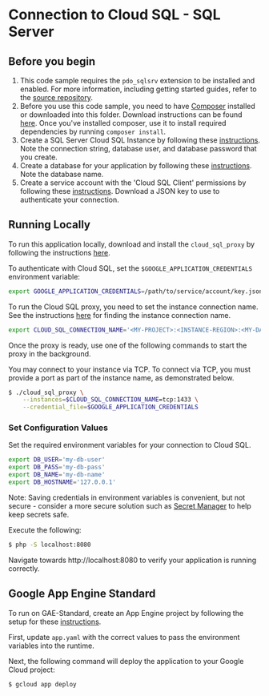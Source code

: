 # Connection to Cloud SQL - SQL Server

## Before you begin

1. This code sample requires the `pdo_sqlsrv` extension to be installed and enabled. For more information, including getting started guides, refer to the [source repository](https://github.com/Microsoft/msphpsql).
2. Before you use this code sample, you need to have [Composer](https://getcomposer.org/) installed or downloaded into this folder. Download instructions can be found [here](https://getcomposer.org/download/). Once you've installed composer, use it to install required dependencies by running `composer install`.
3. Create a SQL Server Cloud SQL Instance by following these [instructions](https://cloud.google.com/sql/docs/sqlserver/create-instance). Note the connection string, database user, and database password that you create.
4. Create a database for your application by following these [instructions](https://cloud.google.com/sql/docs/sqlserver/create-manage-databases). Note the database name.
5. Create a service account with the 'Cloud SQL Client' permissions by following these [instructions](https://cloud.google.com/sql/docs/postgres/connect-external-app#4_if_required_by_your_authentication_method_create_a_service_account). Download a JSON key to use to authenticate your connection.

## Running Locally

To run this application locally, download and install the `cloud_sql_proxy` by following the instructions [here](https://cloud.google.com/sql/docs/sqlserver/sql-proxy#install).

To authenticate with Cloud SQL, set the `$GOOGLE_APPLICATION_CREDENTIALS` environment variable:

```bash
export GOOGLE_APPLICATION_CREDENTIALS=/path/to/service/account/key.json
```

To run the Cloud SQL proxy, you need to set the instance connection name. See the instructions [here](https://cloud.google.com/sql/docs/sqlserver/quickstart-proxy-test#get_the_instance_connection_name) for finding the instance connection name.

```bash
export CLOUD_SQL_CONNECTION_NAME='<MY-PROJECT>:<INSTANCE-REGION>:<MY-DATABASE>'
```

Once the proxy is ready, use one of the following commands to start the proxy in the background.

You may connect to your instance via TCP. To connect via TCP, you must provide a port as part of the instance name, as demonstrated below.

```bash
$ ./cloud_sql_proxy \
    --instances=$CLOUD_SQL_CONNECTION_NAME=tcp:1433 \
    --credential_file=$GOOGLE_APPLICATION_CREDENTIALS
```

### Set Configuration Values

Set the required environment variables for your connection to Cloud SQL.

```bash
export DB_USER='my-db-user'
export DB_PASS='my-db-pass'
export DB_NAME='my-db-name'
export DB_HOSTNAME='127.0.0.1'
```

Note: Saving credentials in environment variables is convenient, but not secure - consider a more secure solution such as [Secret Manager](https://cloud.google.com/secret-manager/) to help keep secrets safe.

Execute the following:

```bash
$ php -S localhost:8080
```

Navigate towards http://localhost:8080 to verify your application is running correctly.

## Google App Engine Standard

To run on GAE-Standard, create an App Engine project by following the setup for these [instructions](https://cloud.google.com/appengine/docs/standard/php7/quickstart#before-you-begin).

First, update `app.yaml` with the correct values to pass the environment variables into the runtime.

Next, the following command will deploy the application to your Google Cloud project:

```bash
$ gcloud app deploy
```
